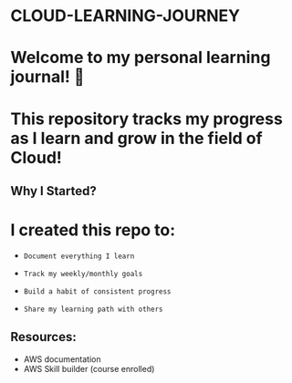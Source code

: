 # CLOUD-LEARNING-JOURNEY


# Welcome to my personal learning journal! 📝

# This repository tracks my progress as I learn and grow in the field of Cloud!


## Why I Started?


# I created this repo to:


-     Document everything I learn
  
-     Track my weekly/monthly goals
  
-     Build a habit of consistent progress
  
-     Share my learning path with others



## Resources:
- AWS documentation
- AWS Skill builder (course enrolled)
  
